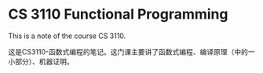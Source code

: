 # CS 3110 Functional Programming

This is a note of the course CS 3110.

这是CS3110-函数式编程的笔记。这门课主要讲了函数式编程、编译原理（中的一小部分）、机器证明。
